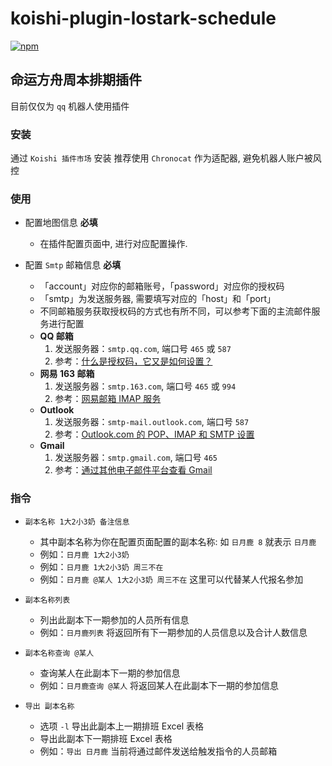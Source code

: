 # koishi-plugin-lostark-schedule

[![npm](https://img.shields.io/npm/v/koishi-plugin-lostark-schedule?style=flat-square)](https://www.npmjs.com/package/koishi-plugin-lostark-schedule)

## 命运方舟周本排期插件

目前仅仅为 `qq` 机器人使用插件

### 安装

通过 `Koishi 插件市场` 安装
推荐使用 `Chronocat` 作为适配器, 避免机器人账户被风控

### 使用

- 配置地图信息 **必填**
  - 在插件配置页面中, 进行对应配置操作.

- 配置 `Smtp` 邮箱信息 **必填**
  - 「account」对应你的邮箱账号，「password」对应你的授权码
  - 「smtp」为发送服务器, 需要填写对应的「host」和「port」
  - 不同邮箱服务获取授权码的方式也有所不同，可以参考下面的主流邮件服务进行配置
  - **QQ 邮箱**
    1. 发送服务器：`smtp.qq.com`, 端口号 `465` 或 `587`
    2. 参考：[什么是授权码，它又是如何设置？](https://service.mail.qq.com/detail/0/75)
  - **网易 163 邮箱**
    1. 发送服务器：`smtp.163.com`, 端口号 `465` 或 `994`
    2. 参考：[网易邮箱 IMAP 服务](https://mail.163.com/html/110127_imap/index.htm)
  - **Outlook**
    1. 发送服务器：`smtp-mail.outlook.com`, 端口号 `587`
    2. 参考：[Outlook.com 的 POP、IMAP 和 SMTP 设置](https://support.microsoft.com/zh-cn/office/outlook-com-%E7%9A%84-pop-imap-%E5%92%8C-smtp-%E8%AE%BE%E7%BD%AE-d088b986-291d-42b8-9564-9c414e2aa040)
  - **Gmail**
    1. 发送服务器：`smtp.gmail.com`, 端口号 `465`
    2. 参考：[通过其他电子邮件平台查看 Gmail](https://support.google.com/mail/answer/7126229?hl=zh-Hans#zippy=%2C%E7%AC%AC-%E6%AD%A5%E6%A3%80%E6%9F%A5-imap-%E6%98%AF%E5%90%A6%E5%B7%B2%E5%90%AF%E7%94%A8%2C%E7%AC%AC-%E6%AD%A5%E5%9C%A8%E7%94%B5%E5%AD%90%E9%82%AE%E4%BB%B6%E5%AE%A2%E6%88%B7%E7%AB%AF%E4%B8%AD%E6%9B%B4%E6%94%B9-smtp-%E5%92%8C%E5%85%B6%E4%BB%96%E8%AE%BE%E7%BD%AE)

### 指令

- `副本名称 1大2小3奶 备注信息`
  - 其中副本名称为你在配置页面配置的副本名称: 如 `日月鹿 8` 就表示 `日月鹿`
  - 例如：`日月鹿 1大2小3奶`
  - 例如：`日月鹿 1大2小3奶 周三不在`
  - 例如：`日月鹿 @某人 1大2小3奶 周三不在` 这里可以代替某人代报名参加

- `副本名称列表`
  - 列出此副本下一期参加的人员所有信息
  - 例如：`日月鹿列表` 将返回所有下一期参加的人员信息以及合计人数信息

- `副本名称查询 @某人`
  - 查询某人在此副本下一期的参加信息
  - 例如：`日月鹿查询 @某人` 将返回某人在此副本下一期的参加信息

- `导出 副本名称`
  - 选项 `-l` 导出此副本上一期排班 Excel 表格
  - 导出此副本下一期排班 Excel 表格
  - 例如：`导出 日月鹿` 当前将通过邮件发送给触发指令的人员邮箱

